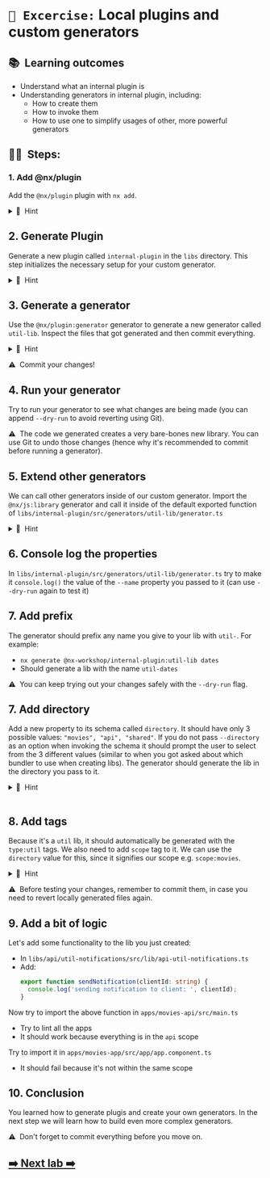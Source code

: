 # `📖 Excercise:` Local plugins and custom generators

## 📚&nbsp;&nbsp;**Learning outcomes**
- Understand what an internal plugin is
- Understanding generators in internal plugin, including:
  - How to create them
  - How to invoke them
  - How to use one to simplify usages of other, more powerful generators

## 🏋️‍♀️&nbsp;&nbsp;Steps:

### 1. Add @nx/plugin
  
Add the `@nx/plugin` plugin with `nx add`.

<details>
  <summary>🐳&nbsp;&nbsp;Hint</summary>

    ```bash
    npx nx add @nx/plugin
    ```
</details>

## 2. Generate Plugin
Generate a new plugin called `internal-plugin` in the `libs` directory. This step initializes the necessary setup for your custom generator.

<details>
  <summary>🐳&nbsp;&nbsp;Hint</summary>

    ```bash
    nx generate @nx/plugin:plugin libs/internal-plugin
    ```
</details>

## 3. Generate a generator
Use the `@nx/plugin:generator` generator to generate a new generator called `util-lib`. Inspect the files that got generated and then commit everything. 

<details>
  <summary>🐳&nbsp;&nbsp;Hint</summary>

  Run `npx nx list` to see your newly created plugin in the list of installed plugins.
  Run `npx nx list @nx-workshop/internal-plugin` to see our generator details.
</details>

⚠️&nbsp;&nbsp;Commit your changes! 

## 4. Run your generator
Try to run your generator to see what changes are being made (you can append `--dry-run` to avoid reverting using Git).

⚠️&nbsp;&nbsp;The code we generated creates a very bare-bones new library. You can use Git to undo those changes (hence why it's recommended to commit before running a generator).

## 5. Extend other generators
We can call other generators inside of our custom generator. Import the `@nx/js:library` generator and call it inside of the default exported function of `libs/internal-plugin/src/generators/util-lib/generator.ts`

<details>
<summary>🐳&nbsp;&nbsp;Hint</summary>

```typescript
import { libraryGenerator } from '@nx/js/generators';

export default async function (tree: Tree, schema: UtilLibGeneratorSchema) {
  await libraryGenerator(tree, schema);
  // ...
}
```

</details>

## 6. Console log the properties
In `libs/internal-plugin/src/generators/util-lib/generator.ts` try to make it `console.log()` the value of the `--name` property you passed to it (can use `--dry-run` again to test it)

## 7. Add prefix
The generator should prefix any name you give to your lib with `util-`. For example:

- `nx generate @nx-workshop/internal-plugin:util-lib dates`
- Should generate a lib with the name `util-dates`

⚠️&nbsp;&nbsp;You can keep trying out your changes safely with the `--dry-run` flag.️

## 7. Add directory

Add a new property to its schema called `directory`. It should have only 3 possible values:
`"movies", "api", "shared"`. If you do not pass `--directory` as an option when invoking the
schema it should prompt the user to select from the 3 different values (similar to when you got
asked about which bundler to use when creating libs). The generator should generate the lib in the directory you pass to it.

<details>
<summary>🐳&nbsp;&nbsp;Hint</summary>

[Adding dynamic prompts](https://nx.dev/recipes/generators/generator-options#adding-dynamic-prompts)

</details>
<br />

## 8. Add tags
Because it's a `util` lib, it should automatically be generated with the `type:util` tags. We also need to add `scope` tag to it. We can use the `directory` value for this, since it signifies our scope e.g. `scope:movies`.

<details>
<summary>🐳&nbsp;&nbsp;Hint</summary>

Consult the `@nx/js:lib` [docs](https://nx.dev/packages/js/generators/library)
for possible options you can pass to it.

</details>

⚠️&nbsp;&nbsp;Before testing your changes, remember to commit them, in case you need to revert
    locally generated files again.

## 9. Add a bit of logic
Let's add some functionality to the lib you just created:

- In `libs/api/util-notifications/src/lib/api-util-notifications.ts`
- Add:
  ```typescript
  export function sendNotification(clientId: string) {
    console.log('sending notification to client: ', clientId);
  }
  ```

Now try to import the above function in `apps/movies-api/src/main.ts`
- Try to lint all the apps
- It should work because everything is in the `api` scope

Try to import it in `apps/movies-app/src/app/app.component.ts`
- It should fail because it's not within the same scope

## 10. Conclusion

You learned how to generate plugis and create your own generators. In the next step we will learn how to build even more complex generators.

⚠️&nbsp;&nbsp;Don't forget to commit everything before you move on.

## [➡️ Next lab ➡️](./complex-generators.md)
